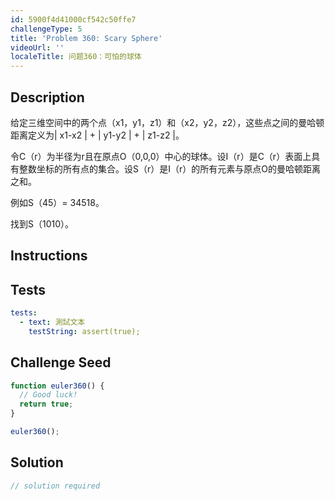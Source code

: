 ```yaml
---
id: 5900f4d41000cf542c50ffe7
challengeType: 5
title: 'Problem 360: Scary Sphere'
videoUrl: ''
localeTitle: 问题360：可怕的球体
---
```


## Description
<section id="description">给定三维空间中的两个点（x1，y1，z1）和（x2，y2，z2），这些点之间的曼哈顿距离定义为| x1-x2 | + | y1-y2 | + | z1-z2 |。 <p>令C（r）为半径为r且在原点O（0,0,0）中心的球体。设I（r）是C（r）表面上具有整数坐标的所有点的集合。设S（r）是I（r）的所有元素与原点O的曼哈顿距离之和。 </p><p>例如S（45）= 34518。 </p><p>找到S（1010）。 </p></section>

## Instructions
<section id="instructions">
</section>

## Tests
<section id='tests'>

```yml
tests:
  - text: 測試文本
    testString: assert(true);

```

</section>

## Challenge Seed
<section id='challengeSeed'>

<div id='js-seed'>

```js
function euler360() {
  // Good luck!
  return true;
}

euler360();

```

</div>



</section>

## Solution
<section id='solution'>

```js
// solution required
```
</section>
